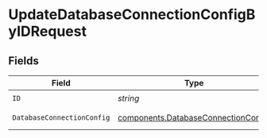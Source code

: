 # UpdateDatabaseConnectionConfigByIDRequest


## Fields

| Field                                                                                      | Type                                                                                       | Required                                                                                   | Description                                                                                |
| ------------------------------------------------------------------------------------------ | ------------------------------------------------------------------------------------------ | ------------------------------------------------------------------------------------------ | ------------------------------------------------------------------------------------------ |
| `ID`                                                                                       | *string*                                                                                   | :heavy_check_mark:                                                                         | Unique ID to PATCH                                                                         |
| `DatabaseConnectionConfig`                                                                 | [components.DatabaseConnectionConfig](../../models/components/databaseconnectionconfig.md) | :heavy_check_mark:                                                                         | DatabaseConnectionConfig object to be updated                                              |